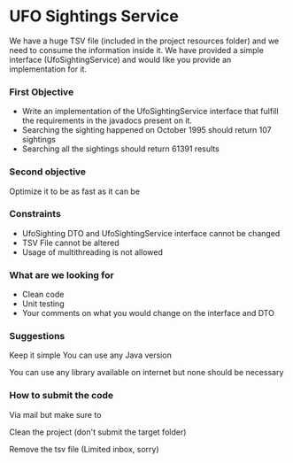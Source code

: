 # UFO Sightings Service

We have a huge TSV file (included in the project resources folder) and we need to consume the information inside it.
We have provided a simple interface (UfoSightingService) and would like you provide an implementation for it.
  


### First Objective
- Write an implementation of the UfoSightingService interface that fulfill the requirements in the javadocs present on it.
- Searching the sighting happened on October 1995 should return 107 sightings
- Searching all the sightings should return 61391 results


### Second objective
Optimize it to be as fast as it can be

### Constraints
- UfoSighting DTO and UfoSightingService interface cannot be changed
- TSV File cannot be altered
- Usage of multithreading is not allowed

### What are we looking for

- Clean code
- Unit testing
- Your comments on what you would change on the interface and DTO


### Suggestions
Keep it simple
You can use any Java version

You can use any library available on internet but none should be necessary




### How to submit the code

Via mail but make sure to

Clean the project (don't submit the target folder)

Remove the tsv file (Limited inbox, sorry)

